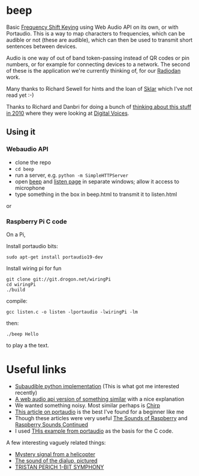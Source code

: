 beep
====

Basic [Frequency Shift Keying](http://en.wikipedia.org/wiki/Frequency-shift_keying) using Web Audio API on its own, or with Portaudio. 
This is a way to map characters to frequencies, which can be audible or not (these are audible), which can then be used to transmit 
short sentences between devices.

Audio is one way of out of band token-passing instead of QR codes or pin numbers, or for example for 
connecting devices to a network. The second of these is the application we're currently thinking of, for 
our [Radiodan](http://radiodan.net) work.

Many thanks to Richard Sewell for hints and the loan of 
[Sklar](http://www.amazon.co.uk/Digital-Communications-Fundamentals-Applications-Engineering/dp/0130847887/ref=sr_1_1) 
which I've not read yet :-)

Thanks to Richard and Danbri for doing a bunch of [thinking about this 
stuff](http://music.columbia.edu/pipermail/dorkbotbristol-blabber/2010-April.txt) [in 
2010](http://wiki.foaf-project.org/w/DanBri/ChirpChirp) where they were looking at [Digital 
Voices](https://www.ics.uci.edu/~lopes/dv/dv.html).

## Using it

### Webaudio API

 * clone the repo
 * ```cd beep```
 * run a server, e.g. ```python -m SimpleHTTPServer```
 * open [beep](http://localhost:8000/beep.html) and [listen page](http://localhost:8000/listen.html) in separate windows; allow it access to microphone
 * type something in the box in beep.html to transmit it to listen.html 

or

### Raspberry Pi C code

On a Pi,

Install portaudio bits:

    sudo apt-get install portaudio19-dev

Install wiring pi for fun

    git clone git://git.drogon.net/wiringPi
    cd wiringPi
    ./build

compile:

    gcc listen.c -o listen -lportaudio -lwiringPi -lm

then:

    ./beep Hello

to play a the text.


Useful links
============

* [Subaudible python implementation](https://github.com/Katee/quietnet) (This is what got me interested recently)
* [A web audio api version of something similar](http://smus.com/ultrasonic-networking/) with a nice explanation
* We wanted something noisy. Most similar perhaps is [Chirp](http://chirp.io/tech/#sthash.8x6ypBMA.dpuf)
* [This article on portaudio](http://blog.bjornroche.com/2012/07/frequency-detection-using-fft-aka-pitch.html) is the best I've found for a beginner like me
* Though these articles were very useful [The Sounds of Raspberry](http://www.drdobbs.com/embedded-systems/the-sounds-of-raspberry/240158180) and [Raspberry Sounds Continued](http://www.drdobbs.com/embedded-systems/raspberry-sounds-continued/240158605)
* I used [THis example from portaudio](https://github.com/eddieringle/portaudio/blob/master/examples/paex_record.c) as the basis for the C code.

A few interesting vaguely related things:

* [Mystery signal from a helicopter](http://www.windytan.com/2014/02/mystery-signal-from-helicopter.html)
* [The sound of the dialup, pictured](http://www.windytan.com/2012/11/the-sound-of-dialup-pictured.html)
* [TRISTAN PERICH 1-BIT SYMPHONY](http://www.1bitsymphony.com/)


